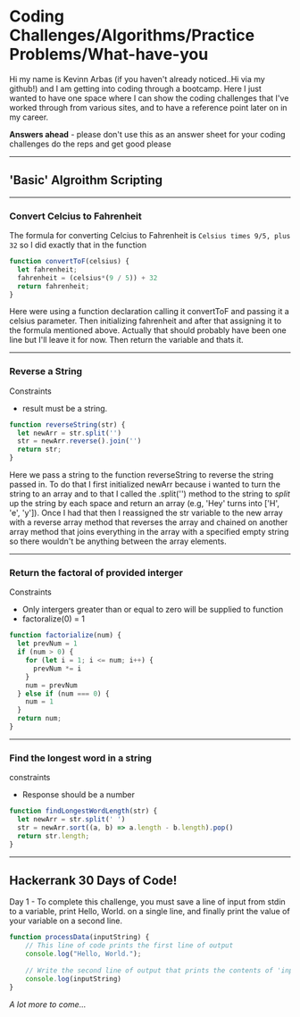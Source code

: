 # Coding Challenges/Algorithms/Practice Problems/What-have-you

Hi my name is Kevinn Arbas (if you haven't already noticed..Hi via my github!) and I am getting into coding through a bootcamp.  Here I just wanted to have one space where I can show the coding challenges that I've worked through from various sites, and to have a reference point later on in my career.

**Answers ahead** - please don't use this as an answer sheet for your coding challenges do the reps and get good please

---

## **'Basic' Algroithm Scripting**

---

### Convert Celcius to Fahrenheit
The formula for converting Celcius to Fahrenheit is `Celsius times 9/5, plus 32` so I did exactly that in the function 

```js
function convertToF(celsius) {
  let fahrenheit;
  fahrenheit = (celsius*(9 / 5)) + 32
  return fahrenheit;
}
```
Here were using a function declaration calling it convertToF and passing it a celsius parameter. Then initializing fahrenheit and after that assigning it to the formula mentioned above. Actually that should probably have been one line but I'll leave it for now. Then return the variable and thats it.

---

### Reverse a String 
Constraints 
- result must be a string.

```js
function reverseString(str) {
  let newArr = str.split('')
  str = newArr.reverse().join('')
  return str;
}
```
Here we pass a string to the function reverseString to reverse the string passed in.  To do that I first initialized newArr because i wanted to turn the string to an array and to that I called the .split('') method to the string to *split* up the string by each space and return an array (e.g, 'Hey' turns into ['H', 'e', 'y']). Once I had that then I reassigned the str variable to the new array with a reverse array method that reverses the array and chained on another array method that joins everything in the array with a specified empty string so there wouldn't be anything between the array elements.

---

### Return the factoral of provided interger 
Constraints
- Only intergers greater than or equal to zero will be supplied to function
- factoralize(0) = 1 

```js
function factorialize(num) {
  let prevNum = 1
  if (num > 0) {
    for (let i = 1; i <= num; i++) {
      prevNum *= i
    }
    num = prevNum
  } else if (num === 0) {
    num = 1
  }
  return num;
}
```



---

### Find the longest word in a string

constraints 
- Response should be a number

```js
function findLongestWordLength(str) {
  let newArr = str.split(' ')
  str = newArr.sort((a, b) => a.length - b.length).pop()
  return str.length;
}
```

---

## Hackerrank 30 Days of Code!

Day 1 - To complete this challenge, you must save a line of input from stdin to a variable, print Hello, World. on a single line, and finally print the value of your variable on a second line.

```js
function processData(inputString) {
    // This line of code prints the first line of output
    console.log("Hello, World.");
  
    // Write the second line of output that prints the contents of 'inputString' here.
    console.log(inputString)
}
```


*A lot more to come...*